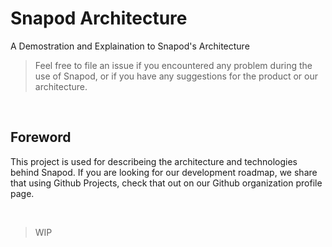# Snapod Architecture
A Demostration and Explaination to Snapod's Architecture

> Feel free to file an issue if you encountered any problem during the use of Snapod, or if you have any suggestions for the product or our architecture.

<br/>


## Foreword
This project is used for describeing the architecture and technologies behind Snapod. If you are looking for our development roadmap, we share that using Github Projects, check that out on our Github organization profile page.

<br/>

> WIP

